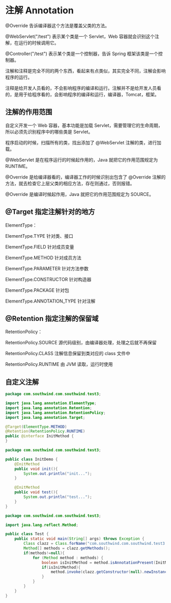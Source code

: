# 注解 Annotation

@Override 告诉编译器这个方法是覆盖父类的方法。

@WebServlet("/test") 表示某个类是一个 Servlet，Web 容器就会识别这个注解，在运行的时候调用它。

@Controller("/test") 表示某个类是一个控制器，告诉 Spring 框架该类是一个控制器。

注解和注释是完全不同的两个东西，看起来有点类似，其实完全不同，注解会影响程序的运行。

注释是给开发人员看的，不会影响程序的编译和运行。注解并不是给开发人员看的，是用于给程序看的，会影响程序的编译和运行，编译器，Tomcat，框架。

## 注解的作用范围

自定义开发一个 Web 容器，基本功能是加载 Servlet，需要管理它的生命周期，所以必须先识别程序中的哪些类是 Servlet。

程序启动的时候，扫描所有的类，找出添加了 @WebServlet 注解的类，进行加载。

@WebServlet 是在程序运行的时候起作用的，Java 就把它的作用范围规定为 RUNTIME。

@Override 是给编译器看的，编译器工作的时候识别出包含了 @Override 注解的方法，就去检查它上层父类的相应方法，存在则通过，否则报错。

@Override 是编译时候起作用，Java 就把它的作用范围规定为 SOURCE。

## @Target 指定注解针对的地方

ElementType：

ElementType.TYPE     针对类、接口

ElementType.FIELD     针对成员变量

ElementType.METHOD     针对成员方法

ElementType.PARAMETER   针对方法参数

ElementType.CONSTRUCTOR     针对构造器

ElementType.PACKAGE     针对包

ElementType.ANNOTATION_TYPE     针对注解

## @Retention 指定注解的保留域

RetentionPolicy：

RetentionPolicy.SOURCE	源代码级别，由编译器处理，处理之后就不再保留

RetentionPolicy.CLASS	注解信息保留到类对应的 class 文件中

RetentionPolicy.RUNTIME	由 JVM 读取，运行时使用

## 自定义注解

```java
package com.southwind.com.southwind.test3;

import java.lang.annotation.ElementType;
import java.lang.annotation.Retention;
import java.lang.annotation.RetentionPolicy;
import java.lang.annotation.Target;

@Target(ElementType.METHOD)
@Retention(RetentionPolicy.RUNTIME)
public @interface InitMethod {
}
```

```java
package com.southwind.com.southwind.test3;

public class InitDemo {
    @InitMethod
    public void init(){
        System.out.println("init...");
    }

    @InitMethod
    public void test(){
        System.out.println("test...");
    }
}
```

```java
package com.southwind.com.southwind.test3;

import java.lang.reflect.Method;

public class Test {
    public static void main(String[] args) throws Exception {
        Class clazz = Class.forName("com.southwind.com.southwind.test3.InitDemo");
        Method[] methods = clazz.getMethods();
        if(methods!=null){
            for (Method method : methods) {
                boolean isInitMethod = method.isAnnotationPresent(InitMethod.class);
                if(isInitMethod){
                    method.invoke(clazz.getConstructor(null).newInstance(null), null);
                }
            }
        }
    }
}
```




